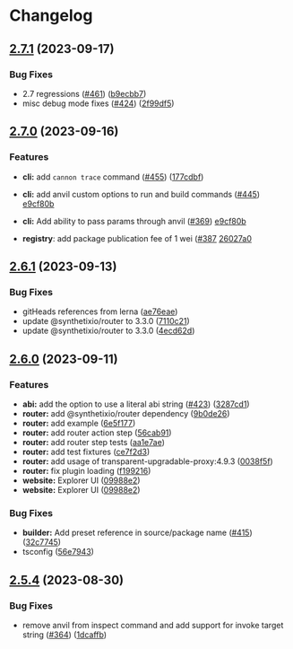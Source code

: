 # Changelog

## [2.7.1](https://github.com/usecannon/cannon/compare/v2.7.0...v2.7.1) (2023-09-17)


### Bug Fixes

* 2.7 regressions ([#461](https://github.com/usecannon/cannon/issues/461)) ([b9ecbb7](https://github.com/usecannon/cannon/commit/b9ecbb7b2564345babd89c9230247970805b570f))
* misc debug mode fixes ([#424](https://github.com/usecannon/cannon/issues/424)) ([2f99df5](https://github.com/usecannon/cannon/commit/2f99df57d599653f86594ac889a0c30f8fb74c21))

## [2.7.0](https://github.com/usecannon/cannon/compare/v2.6.1...v2.7.0) (2023-09-16)


### Features

* **cli:** add `cannon trace` command ([#455](https://github.com/usecannon/cannon/issues/455)) ([177cdbf](https://github.com/usecannon/cannon/commit/177cdbf17e63115e92ffa11f176b93de4ab708ca))
* **cli:** add anvil custom options to run and build commands ([#445](https://github.com/usecannon/cannon/issues/369)) [e9cf80b](https://github.com/usecannon/cannon/commit/e9cf80b385f9cd6fa7d6461d201d200d4090aea9)
* **cli:** Add ability to pass params through anvil ([#369](https://github.com/usecannon/cannon/issues/369)) [e9cf80b](https://github.com/usecannon/cannon/commit/e9cf80b385f9cd6fa7d6461d201d200d4090aea9)

* **registry**:  add package publication fee of 1 wei ([#387](https://github.com/usecannon/cannon/issues/387) [26027a0](https://github.com/usecannon/cannon/commit/26027a0333638478adea50228346b93ea1089aa3)


## [2.6.1](https://github.com/usecannon/cannon/compare/v2.6.0...v2.6.1) (2023-09-13)


### Bug Fixes

* gitHeads references from lerna ([ae76eae](https://github.com/usecannon/cannon/commit/ae76eaeda3e83ab14a09198449d0e0f096ee7839))
* update @synthetixio/router to 3.3.0 ([7110c21](https://github.com/usecannon/cannon/commit/7110c2110b87dbe1a63aece54ec2ed7aab9d0fc5))
* update @synthetixio/router to 3.3.0 ([4ecd62d](https://github.com/usecannon/cannon/commit/4ecd62d7565edf7aff92e7c07cb3e5a27d08f617))

## [2.6.0](https://github.com/usecannon/cannon/compare/v2.5.4...v2.6.0) (2023-09-11)


### Features

* **abi:** add the option to use a literal abi string ([#423](https://github.com/usecannon/cannon/issues/423)) ([3287cd1](https://github.com/usecannon/cannon/commit/3287cd1461eb357476a55c3f6358f5eeceab8498))
* **router:** add @synthetixio/router dependency ([9b0de26](https://github.com/usecannon/cannon/commit/9b0de26c395b856974a932d8dee5724998e05efb))
* **router:** add example ([6e5f177](https://github.com/usecannon/cannon/commit/6e5f177b53b8ca57939f6385bc84092d0cb0f9ac))
* **router:** add router action step ([56cab91](https://github.com/usecannon/cannon/commit/56cab91720b1bd35c945ad3757fa077268803609))
* **router:** add router step tests ([aa1e7ae](https://github.com/usecannon/cannon/commit/aa1e7ae1290650111443c867552f311c1291701b))
* **router:** add test fixtures ([ce7f2d3](https://github.com/usecannon/cannon/commit/ce7f2d3bae72cdd57b53e8544a6fffacfc1439e6))
* **router:** add usage of transparent-upgradable-proxy:4.9.3 ([0038f5f](https://github.com/usecannon/cannon/commit/0038f5f902eed9931e6abcd3bc7ea9ac2a59a425))
* **router:** fix plugin loading ([f199216](https://github.com/usecannon/cannon/commit/f1992163722f28eb35b44e73c931e417b3c4ec1a))
* **website:** Explorer UI ([09988e2](https://github.com/usecannon/cannon/commit/09988e28a85373d375a81a38affa06e1b83b5bde))
* **website:** Explorer UI ([09988e2](https://github.com/usecannon/cannon/commit/09988e28a85373d375a81a38affa06e1b83b5bde))


### Bug Fixes

* **builder:** Add preset reference in source/package name ([#415](https://github.com/usecannon/cannon/issues/415)) ([32c7745](https://github.com/usecannon/cannon/commit/32c77453464dc3c8be25df2c630d6ec026335781))
* tsconfig ([56e7943](https://github.com/usecannon/cannon/commit/56e79439cbda49fd0b49a56738b0c8b7041b5b93))

## [2.5.4](https://github.com/usecannon/cannon/compare/v2.5.3...v2.5.4) (2023-08-30)


### Bug Fixes

* remove anvil from inspect command and add support for invoke target string ([#364](https://github.com/usecannon/cannon/issues/364)) ([1dcaffb](https://github.com/usecannon/cannon/commit/1dcaffbbefad4b03841843f8f0f07c7eaf9fe93b))
